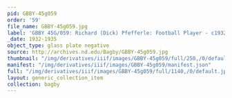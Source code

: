 ```yaml
---
pid: GBBY-45g059
order: '59'
file_name: GBBY-45g059.jpg
label: 'GBBY 45G/059: Richard (Dick) Pfefferle: Football Player - c1932-1935'
_date: 1932-1935
object_type: glass plate negative
source: http://archives.nd.edu/Bagby/GBBY-45g059.jpg
thumbnail: "/img/derivatives/iiif/images/GBBY-45g059/full/250,/0/default.jpg"
manifest: "/img/derivatives/iiif/images/GBBY-45g059/manifest.json"
full: "/img/derivatives/iiif/images/GBBY-45g059/full/1140,/0/default.jpg"
layout: generic_collection_item
collection: bagby
---
```

